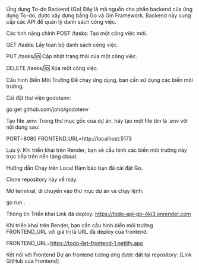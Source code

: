 Ứng dụng To-do Backend (Go)
Đây là mã nguồn cho phần backend của ứng dụng To-do, được xây dựng bằng Go và Gin Framework. Backend này cung cấp các API để quản lý danh sách công việc.

Các tính năng chính
POST /tasks: Tạo một công việc mới.

GET /tasks: Lấy toàn bộ danh sách công việc.

PUT /tasks/:id: Cập nhật trạng thái của một công việc.

DELETE /tasks/:id: Xóa một công việc.

Cấu hình Biến Môi Trường
Để chạy ứng dụng, bạn cần sử dụng các biến môi trường.

Cài đặt thư viện godotenv:

go get github.com/joho/godotenv

Tạo file .env:
Trong thư mục gốc của dự án, hãy tạo một file tên là .env với nội dung sau:

PORT=8080
FRONTEND_URL=http://localhost:5173

Lưu ý: Khi triển khai trên Render, bạn sẽ cấu hình các biến môi trường này trực tiếp trên nền tảng cloud.

Hướng dẫn Chạy trên Local
Đảm bảo bạn đã cài đặt Go.

Clone repository này về máy.

Mở terminal, di chuyển vào thư mục dự án và chạy lệnh:

go run .

Thông tin Triển khai
Link đã deploy: https://todo-api-go-4ki3.onrender.com

Khi triển khai trên Render, bạn cần cấu hình biến môi trường FRONTEND_URL với giá trị là URL đã deploy của frontend:

FRONTEND_URL=https://todo-list-frontend-1.netlify.app

Kết nối với Frontend
Dự án frontend tương ứng được đặt tại repository: [Link GitHub của Frontend]